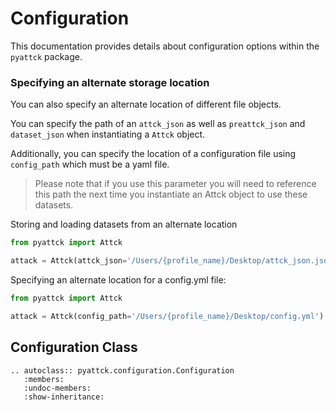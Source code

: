 # Configuration

This documentation provides details about configuration options within the `pyattck` package.


### Specifying an alternate storage location

You can also specify an alternate location of different file objects.

You can specify the path of an `attck_json` as well as `preattck_json` and `dataset_json` when instantiating a `Attck` object.

Additionally, you can specify the location of a configuration file using `config_path` which must be a yaml file.

   > Please note that if you use this parameter you will need to reference this path the next time you instantiate an Attck object to use these datasets.

Storing and loading datasets from an alternate location

```python
from pyattck import Attck

attack = Attck(attck_json='/Users/{profile_name}/Desktop/attck_json.json', preattck_json='/Users/{profile_name}/Desktop/preattack.json', mobile_attck_json='/Users/{profile_name}/Desktop/mobile_attck.json', dataset_json='/Users/{profile_name}/Desktop/dataset_json.json')
```

Specifying an alternate location for a config.yml file:

```python
from pyattck import Attck

attack = Attck(config_path='/Users/{profile_name}/Desktop/config.yml')
```


## Configuration Class

```eval_rst
.. autoclass:: pyattck.configuration.Configuration
   :members:
   :undoc-members:
   :show-inheritance:
```
